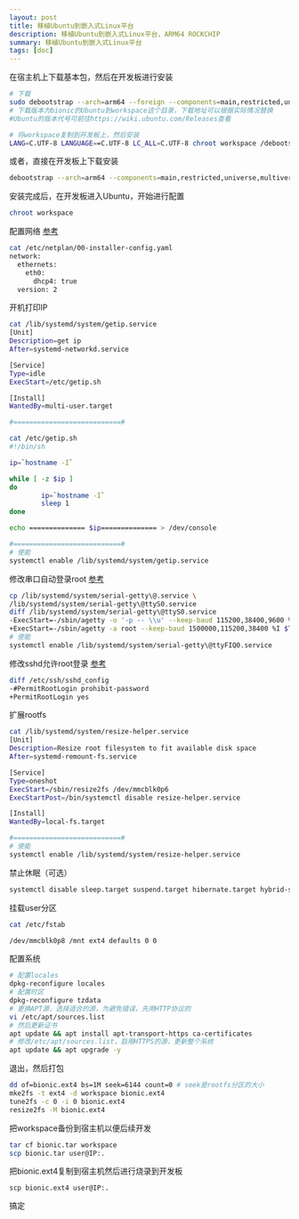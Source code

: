 ```yaml
---
layout: post
title: 移植Ubuntu到嵌入式Linux平台
description: 移植Ubuntu到嵌入式Linux平台，ARM64 ROCKCHIP
summary: 移植Ubuntu到嵌入式Linux平台
tags: [doc]
---
```



在宿主机上下载基本包，然后在开发板进行安装
```bash
# 下载
sudo debootstrap --arch=arm64 --foreign --components=main,restricted,universe,multiverse --exclude=apt-transport-https,gcc --include=openssh-server,vim bionic workspace https://mirrors.cloud.tencent.com/ubuntu-ports
# 下载版本为bionic的Ubuntu到workspace这个目录，下载地址可以根据实际情况替换
#Ubuntu的版本代号可前往https://wiki.ubuntu.com/Releases查看

# 将workspace复制到开发板上，然后安装
LANG=C.UTF-8 LANGUAGE==C.UTF-8 LC_ALL=C.UTF-8 chroot workspace /debootstrap/debootstrap --second-stage --no-check-gpg
```

或者，直接在开发板上下载安装
```bash
debootstrap --arch=arm64 --components=main,restricted,universe,multiverse --exclude=apt-transport-https,gcc --include=openssh-server,vim bionic workspace https://mirrors.tuna.tsinghua.edu.cn/ubuntu-ports
```

安装完成后，在开发板进入Ubuntu，开始进行配置
```bash
chroot workspace
```

配置网络 [参考](https://cloud.tencent.com/developer/article/1699857)
```bash
cat /etc/netplan/00-installer-config.yaml
network:
  ethernets:
    eth0:
      dhcp4: true
  version: 2
```

开机打印IP
```bash
cat /lib/systemd/system/getip.service
[Unit]
Description=get ip
After=systemd-networkd.service

[Service]
Type=idle
ExecStart=/etc/getip.sh

[Install]
WantedBy=multi-user.target

#===========================#

cat /etc/getip.sh
#!/bin/sh

ip=`hostname -I`

while [ -z $ip ]
do
        ip=`hostname -I`
        sleep 1
done

echo ============== $ip============== > /dev/console

#===========================#
# 使能
systemctl enable /lib/systemd/system/getip.service
```

修改串口自动登录root [参考](https://blog.csdn.net/qq_40177571/article/details/113498224)
```bash
cp /lib/systemd/system/serial-getty\@.service \
/lib/systemd/system/serial-getty\@ttyS0.service
diff /lib/systemd/system/serial-getty\@ttyS0.service
-ExecStart=-/sbin/agetty -o '-p -- \\u' --keep-baud 115200,38400,9600 %I $TERM
+ExecStart=-/sbin/agetty -a root --keep-baud 1500000,115200,38400 %I $TERM
# 使能
systemctl enable /lib/systemd/system/serial-getty\@ttyFIQ0.service
```

修改sshd允许root登录 [参考](https://blog.csdn.net/Magic_Ninja/article/details/102308367)
```bash
diff /etc/ssh/sshd_config
-#PermitRootLogin prohibit-password
+PermitRootLogin yes
```

扩展rootfs
```bash
cat /lib/systemd/system/resize-helper.service
[Unit]
Description=Resize root filesystem to fit available disk space
After=systemd-remount-fs.service

[Service]
Type=oneshot
ExecStart=/sbin/resize2fs /dev/mmcblk0p6
ExecStartPost=/bin/systemctl disable resize-helper.service

[Install]
WantedBy=local-fs.target

#===========================#
# 使能
systemctl enable /lib/systemd/system/resize-helper.service
```

禁止休眠（可选）
```bash
systemctl disable sleep.target suspend.target hibernate.target hybrid-sleep.target
```

挂载user分区
```bash
cat /etc/fstab

/dev/mmcblk0p8 /mnt ext4 defaults 0 0
```

配置系统
```bash
# 配置locales
dpkg-reconfigure locales
# 配置时区
dpkg-reconfigure tzdata
# 更换APT源，选择适合的源，为避免错误，先用HTTP协议的
vi /etc/apt/sources.list
# 然后更新证书
apt update && apt install apt-transport-https ca-certificates
# 修改/etc/apt/sources.list，启用HTTPS的源，更新整个系统
apt update && apt upgrade -y
```

退出，然后打包
```bash
dd of=bionic.ext4 bs=1M seek=6144 count=0 # seek是rootfs分区的大小
mke2fs -t ext4 -d workspace bionic.ext4
tune2fs -c 0 -i 0 bionic.ext4
resize2fs -M bionic.ext4
```

把workspace备份到宿主机以便后续开发
```bash
tar cf bionic.tar workspace
scp bionic.tar user@IP:.
```

把bionic.ext4复制到宿主机然后进行烧录到开发板
```
scp bionic.ext4 user@IP:.
```

搞定
